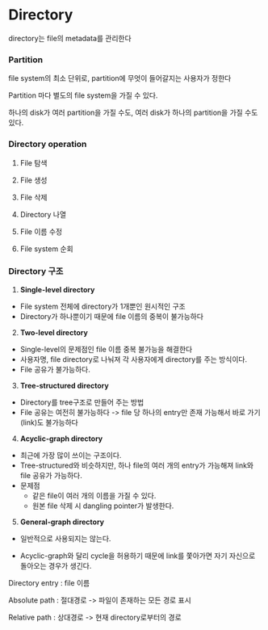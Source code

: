 # Directory

directory는 file의 metadata를 관리한다

### Partition

file system의 최소 단위로, partition에 무엇이 들어갈지는 사용자가 정한다

Partition 마다 별도의 file system을 가질 수 있다.

하나의 disk가 여러 partition을 가질 수도, 여러 disk가 하나의 partition을 가질 수도 있다.

### Directory operation

1. File 탐색
2. File 생성
3. File 삭제
4. Directory 나열
5. File 이름 수정

6. File system 순회
### Directory 구조

1. **Single-level directory**

  - File system 전체에 directory가 1개뿐인 원시적인 구조
  - Directory가 하나뿐이기 때문에 file 이름의 중복이 불가능하다

2. **Two-level directory**

  - Single-level의 문제점인 file 이름 중복 불가능을 해결한다
  - 사용자명, file directory로 나눠져 각 사용자에게 directory를 주는 방식이다.
  - File 공유가 불가능하다.

3. **Tree-structured directory**

  - Directory를 tree구조로 만들어 주는 방법
  - File 공유는 여전히 불가능하다 -&gt; file 당 하나의 entry만 존재 가능해서 바로 가기(link)도 불가능하다

4. **Acyclic-graph directory**

  - 최근에 가장 많이 쓰이는 구조이다.
  - Tree-structured와 비슷하지만, 하나 file의 여러 개의 entry가 가능해져 link와 file 공유가 가능하다.
  - 문제점
    - 같은 file이 여러 개의 이름을 가질 수 있다.
    - 원본 file 삭제 시 dangling pointer가 발생한다.

5. **General-graph directory**

  - 일반적으로 사용되지는 않는다.

  - Acyclic-graph와 달리 cycle을 허용하기 때문에 link를 쫓아가면 자기 자신으로 돌아오는 경우가 생긴다.

    

Directory entry : file 이름

Absolute path : 절대경로 -&gt; 파일이 존재하는 모든 경로 표시

Relative path : 상대경로 -&gt; 현재 directory로부터의 경로